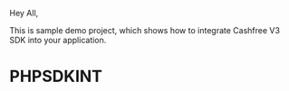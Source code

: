 Hey All,

This is sample demo project, which shows how to integrate Cashfree V3 SDK into your application.
# PHPSDKINT
